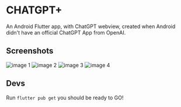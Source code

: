# CHATGPT+

An Android Flutter app, with ChatGPT webview, created when Android didn't have an official ChatGPT App from OpenAI.

## Screenshots

![image 1](https://github.com/jonace-mpelule/chatgpt_plus/blob/main/screenshots/Screenshot_20231206-211147.png?raw=true)
![image 2](https://github.com/jonace-mpelule/chatgpt_plus/blob/main/screenshots/Screenshot_20231206-211221.png?raw=true)
![image 3](https://github.com/jonace-mpelule/chatgpt_plus/blob/main/screenshots/Screenshot_20231206-211857.png?raw=true)
![image 4](https://github.com/jonace-mpelule/chatgpt_plus/blob/main/screenshots/Screenshot_20231206-212009.png?raw=true)

## Devs

Run ``flutter pub get`` you should be ready to GO!
